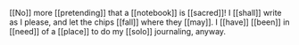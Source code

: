 [[No]] more [[pretending]] that a [[notebook]] is [[sacred]]! I [[shall]] write as I please, and let the chips [[fall]] where they [[may]]. I [[have]] [[been]] in [[need]] of a [[place]] to do my [[solo]] journaling, anyway.